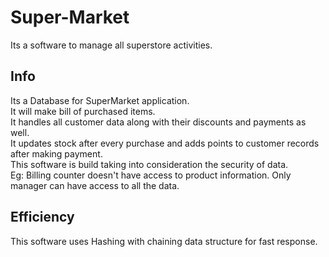 # Super-Market
Its a software to manage all superstore activities.

<h2>Info</h2>
Its a Database for SuperMarket application.<br>
It will make bill of purchased items.<br>
It handles all customer data along with their discounts and payments as well.<br>
It updates stock after every purchase and adds points to customer records after making payment.<br>
This software is build taking into consideration the security of data.<br>
Eg: Billing counter doesn't have access to product information. Only manager can have access to all the data.<br>

<h2>Efficiency</h2>
This software uses Hashing with chaining data structure for fast response.

